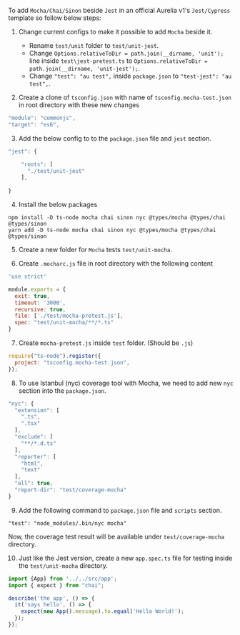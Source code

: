 To add `Mocha/Chai/Sinon` beside `Jest` in an official Aurelia v1's `Jest/Cypress` template so follow below steps:

1. Change current configs to make it possible to add `Mocha` beside it.

	* Rename `test/unit` folder to `test/unit-jest`.
	* Change `Options.relativeToDir = path.join(__dirname, 'unit');` line inside `test\jest-pretest.ts` to `Options.relativeToDir = path.join(__dirname, 'unit-jest');`.
	* Change `"test": "au test",` inside `package.json` to `"test-jest": "au test",`.
	
2. Create a clone of `tsconfig.json` with name of `tsconfig.mocha-test.json` in root directory with these new changes

```js
"module": "commonjs",
"target": "es6",
```

3. Add the below config to to the `package.json` file and `jest` section.

```js
"jest": {

    "roots": [
      "./test/unit-jest"
    ],
	
}	
```

4. Install the below packages

```
npm install -D ts-node mocha chai sinon nyc @types/mocha @types/chai @types/sinon
yarn add -D ts-node mocha chai sinon nyc @types/mocha @types/chai @types/sinon
```

5. Create a new folder for `Mocha` tests `test/unit-mocha`.

6. Create `.mocharc.js` file in root directory with the following content

```js
'use strict'

module.exports = {  
  exit: true,
  timeout: '3000',
  recursive: true,
  file: ['./test/mocha-pretest.js'],
  spec: "test/unit-mocha/**/*.ts"
}
```

7. Create `mocha-pretest.js` inside `test` folder. (Should be `.js`)

```js
require("ts-node").register({
  project: "tsconfig.mocha-test.json",
});
```

8. To use Istanbul (nyc) coverage tool with Mocha, we need to add new `nyc` section into the `package.json`.

```js
"nyc": {
  "extension": [
    ".ts",
    ".tsx"
  ],
  "exclude": [
    "**/*.d.ts"
  ],
  "reporter": [
    "html",
    "text"
  ],
  "all": true,
  "report-dir": "test/coverage-mocha"
}
```

9. Add the following command to `package.json` file and `scripts` section.

`"test": "node_modules/.bin/nyc mocha"`

Now, the coverage test result will be available under `test/coverage-mocha` directory.

10. Just like the Jest version, create a new `app.spec.ts` file for testing inside the `test/unit-mocha` directory.

```js
import {App} from '../../src/app';
import { expect } from "chai";

describe('the app', () => {
  it('says hello', () => {
    expect(new App().message).to.equal('Hello World!');
  });
});
```
